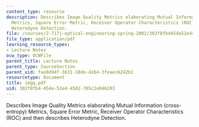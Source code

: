```yaml
---
content_type: resource
description: Describes Image Quality Metrics elaborating Mutual Information (cross-entropy)
  Metrics, Square Error Metric, Receiver Operator Characteristics (ROC) and then describes
  Heterodyne Detection.
file: /courses/2-717j-optical-engineering-spring-2002/302f8fb4454a52e44502785c2e046203_imgq.pdf
file_type: application/pdf
learning_resource_types:
- Lecture Notes
ocw_type: OCWFile
parent_title: Lecture Notes
parent_type: CourseSection
parent_uid: fae8d94f-3631-18de-4164-3feaec6242b1
resourcetype: Document
title: imgq.pdf
uid: 302f8fb4-454a-52e4-4502-785c2e046203
---
```

Describes Image Quality Metrics elaborating Mutual Information (cross-entropy) Metrics, Square Error Metric, Receiver Operator Characteristics (ROC) and then describes Heterodyne Detection.

